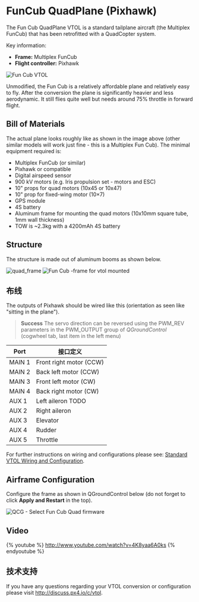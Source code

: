 # FunCub QuadPlane (Pixhawk)

The Fun Cub QuadPlane VTOL is a standard tailplane aircraft (the Multiplex FunCub) that has been retrofitted with a QuadCopter system.

Key information:

- **Frame:** Multiplex FunCub
- **Flight controller:** Pixhawk

![Fun Cub VTOL](../../images/fun_cub_vtol_complete.jpg)

Unmodified, the Fun Cub is a relatively affordable plane and relatively easy to fly. After the conversion the plane is significantly heavier and less aerodynamic. It still flies quite well but needs around 75% throttle in forward flight.

## Bill of Materials

The actual plane looks roughly like as shown in the image above (other similar models will work just fine - this is a Multiplex Fun Cub). The minimal equipment required is:

- Multiplex FunCub (or similar)
- Pixhawk or compatible
- Digital airspeed sensor
- 900 kV motors (e.g. Iris propulsion set - motors and ESC)
- 10" props for quad motors (10x45 or 10x47)
- 10" prop for fixed-wing motor (10×7)
- GPS module
- 4S battery
- Aluminum frame for mounting the quad motors (10x10mm square tube, 1mm wall thickness)
- TOW is ~2.3kg with a 4200mAh 4S battery

## Structure

The structure is made out of aluminum booms as shown below.

![quad_frame](../../images/fun_cub_aluminium_frame_for_vtol.jpg) ![Fun Cub -frame for vtol mounted](../../images/fun_cub_aluminium_frame_for_vtol_mounted.jpg)

## 布线

The outputs of Pixhawk should be wired like this (orientation as seen like "sitting in the plane").

> **Success** The servo direction can be reversed using the PWM\_REV parameters in the PWM_OUTPUT group of *QGroundControl* (cogwheel tab, last item in the left menu)

| Port   | 接口定义                    |
| ------ | ----------------------- |
| MAIN 1 | Front right motor (CCW) |
| MAIN 2 | Back left motor (CCW)   |
| MAIN 3 | Front left motor (CW)   |
| MAIN 4 | Back right motor (CW)   |
| AUX 1  | Left aileron TODO       |
| AUX 2  | Right aileron           |
| AUX 3  | Elevator                |
| AUX 4  | Rudder                  |
| AUX 5  | Throttle                |

For further instructions on wiring and configurations please see: [Standard VTOL Wiring and Configuration](../config_vtol/vtol_quad_configuration.md). <!-- replace with Pixhawk Wiring Quickstart -->

## Airframe Configuration

Configure the frame as shown in QGroundControl below (do not forget to click **Apply and Restart** in the top).

![QCG - Select Fun Cub Quad firmware](../../images/qgc_firmware_standard_vtol_fun_cub_quad.png)

## Video

{% youtube %} http://www.youtube.com/watch?v=4K8yaa6A0ks {% endyoutube %}

## 技术支持

If you have any questions regarding your VTOL conversion or configuration please visit <http://discuss.px4.io/c/vtol>.
